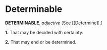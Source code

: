 # Determinable

**DETERMINABLE**, _adjective_ \[See [[Determine]].\]

**1.** That may be decided with certainty.

**2.** That may end or be determined.